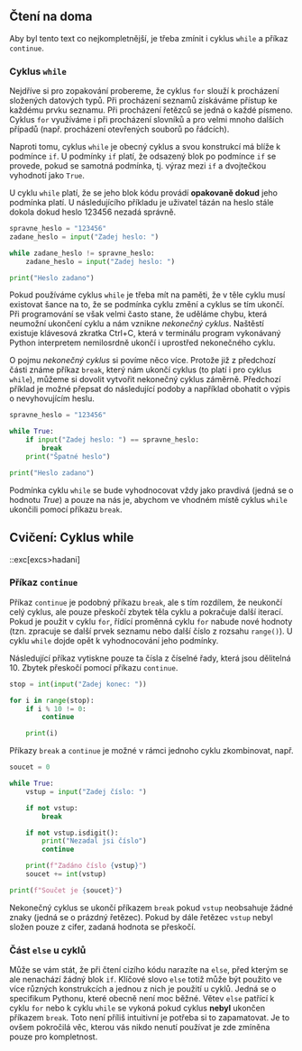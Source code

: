 ## Čtení na doma

Aby byl tento text co nejkompletnější, je třeba zmínit i cyklus `while` a příkaz `continue`.

### Cyklus `while`
Nejdříve si pro zopakování probereme, že cyklus `for` slouží k procházení složených datových typů. Při procházení seznamů získáváme přístup ke každému prvku seznamu. Při procházení řetězců se jedná o každé písmeno. Cyklus `for` využíváme i při procházení slovníků a pro velmi mnoho dalších případů (např. procházení otevřených souborů po řádcích).

Naproti tomu, cyklus `while` je obecný cyklus a svou konstrukcí má blíže k podmínce `if`. U podmínky `if` platí, že odsazený blok po podmínce `if` se provede, pokud se samotná podmínka, tj. výraz mezi `if` a dvojtečkou vyhodnotí jako `True`.

U cyklu `while` platí, že se jeho blok kódu provádí **opakovaně dokud** jeho podmínka platí. U následujícího příkladu je uživatel tázán na heslo stále dokola dokud heslo 123456 nezadá správně.

```py
spravne_heslo = "123456"
zadane_heslo = input("Zadej heslo: ")

while zadane_heslo != spravne_heslo:
    zadane_heslo = input("Zadej heslo: ")

print("Heslo zadano")
```

Pokud používáme cyklus `while` je třeba mít na paměti, že v těle cyklu musí existovat šance na to, že se podmínka cyklu změní a cyklus se tím ukončí. Při programování se však velmi často stane, že uděláme chybu, která neumožní ukončení cyklu a nám vznikne _nekonečný cyklus_. Naštěstí existuje klávesová zkratka Ctrl+C, která v terminálu program vykonávaný Python interpretem nemilosrdně ukončí i uprostřed nekonečného cyklu.

O pojmu _nekonečný cyklus_ si povíme něco více. Protože již z předchozí části známe příkaz `break`, který nám ukončí cyklus (to platí i pro cyklus `while`), můžeme si dovolit vytvořit nekonečný cyklus záměrně. Předchozí příklad je možné přepsat do následující podoby a například obohatit o výpis o nevyhovujícím heslu.

```py
spravne_heslo = "123456"

while True:
    if input("Zadej heslo: ") == spravne_heslo:
        break
    print("Špatné heslo")

print("Heslo zadano")
```

Podmínka cyklu `while` se bude vyhodnocovat vždy jako pravdivá (jedná se o hodnotu _True_) a pouze na nás je, abychom ve vhodném místě cyklus `while` ukončili pomocí příkazu `break`.

## Cvičení: Cyklus while
::exc[excs>hadani]

### Příkaz `continue`
Příkaz `continue` je podobný příkazu `break`, ale s tím rozdílem, že neukončí celý cyklus, ale pouze přeskočí zbytek těla cyklu a pokračuje další iterací. Pokud je použit v cyklu `for`, řídící proměnná cyklu `for` nabude nové hodnoty (tzn. zpracuje se další prvek seznamu nebo další číslo z rozsahu `range()`). U cyklu `while` dojde opět k vyhodnocování jeho podmínky.

Následující příkaz vytiskne pouze ta čísla z číselné řady, která jsou dělitelná 10. Zbytek přeskočí pomocí příkazu `continue`.

```py
stop = int(input("Zadej konec: "))

for i in range(stop):
    if i % 10 != 0:
        continue

    print(i)
```

Příkazy `break` a `continue` je možné v rámci jednoho cyklu zkombinovat, např.

```py
soucet = 0

while True:
    vstup = input("Zadej číslo: ")

    if not vstup:
        break

    if not vstup.isdigit():
        print("Nezadal jsi číslo")
        continue

    print(f"Zadáno číslo {vstup}")
    soucet += int(vstup)

print(f"Součet je {soucet}")
```

Nekonečný cyklus se ukončí příkazem `break` pokud `vstup` neobsahuje žádné znaky (jedná se o prázdný řetězec). Pokud by dále řetězec `vstup` nebyl složen pouze z cifer, zadaná hodnota se přeskočí.


### Část `else` u cyklů
Může se vám stát, že při čtení cizího kódu narazíte na `else`, před kterým se ale nenachází žádný blok `if`. Klíčové slovo `else` totiž může být použito ve více různých konstrukcích a jednou z nich je použití u cyklů. Jedná se o specifikum Pythonu, které obecně není moc běžné. Větev `else` patřící k cyklu `for` nebo k cyklu `while` se vykoná pokud cyklus **nebyl** ukončen příkazem `break`. Toto není příliš intuitivní je potřeba si to zapamatovat. Je to ovšem pokročilá věc, kterou vás nikdo nenutí používat je zde zmíněna pouze pro kompletnost.
